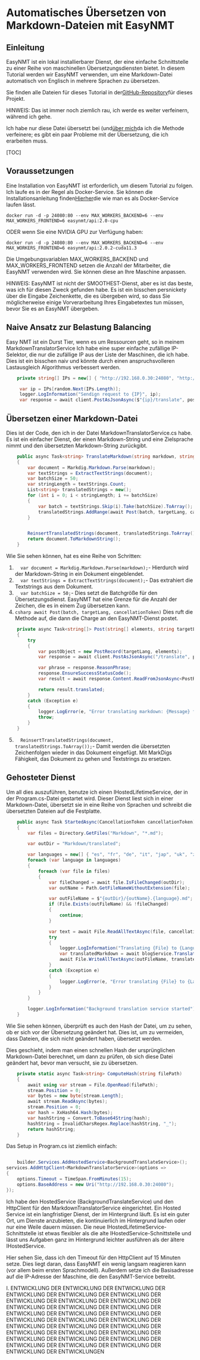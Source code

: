 # Automatisches Übersetzen von Markdown-Dateien mit EasyNMT

## Einleitung

EasyNMT ist ein lokal installierbarer Dienst, der eine einfache Schnittstelle zu einer Reihe von maschinellen Übersetzungsdiensten bietet. In diesem Tutorial werden wir EasyNMT verwenden, um eine Markdown-Datei automatisch von Englisch in mehrere Sprachen zu übersetzen.

Sie finden alle Dateien für dieses Tutorial in der[GitHub-Repository](https://github.com/scottgal/mostlylucidweb/tree/main/Mostlylucid/MarkdownTranslator)für dieses Projekt.

HINWEIS: Das ist immer noch ziemlich rau, ich werde es weiter verfeinern, während ich gehe.

Ich habe nur diese Datei übersetzt bei (und[über mich](/blog/aboutme)da ich die Methode verfeinere; es gibt ein paar Probleme mit der Übersetzung, die ich erarbeiten muss.

[TOC]

## Voraussetzungen

Eine Installation von EasyNMT ist erforderlich, um diesem Tutorial zu folgen. Ich laufe es in der Regel als Docker-Service. Sie können die Installationsanleitung finden[Hierher](https://github.com/UKPLab/EasyNMT/blob/main/docker/README.md)die wie man es als Docker-Service laufen lässt.

```shell
docker run -d -p 24080:80 --env MAX_WORKERS_BACKEND=6 --env MAX_WORKERS_FRONTEND=6 easynmt/api:2.0-cpu
```

ODER wenn Sie eine NVIDIA GPU zur Verfügung haben:

```shell
docker run -d -p 24080:80 --env MAX_WORKERS_BACKEND=6 --env MAX_WORKERS_FRONTEND=6 easynmt/api:2.0.2-cuda11.3
```

Die Umgebungsvariablen MAX_WORKERS_BACKEND und MAX_WORKERS_FRONTEND setzen die Anzahl der Mitarbeiter, die EasyNMT verwenden wird. Sie können diese an Ihre Maschine anpassen.

HINWEIS: EasyNMT ist nicht der SMOOTHEST-Dienst, aber es ist das beste, was ich für diesen Zweck gefunden habe. Es ist ein bisschen persnickety über die Eingabe Zeichenkette, die es übergeben wird, so dass Sie möglicherweise einige Vorverarbeitung Ihres Eingabetextes tun müssen, bevor Sie es an EasyNMT übergeben.

## Naive Ansatz zur Belastung Balancing

Easy NMT ist ein Durst Tier, wenn es um Ressourcen geht, so in meinem MarkdownTranslatorService Ich habe eine super einfache zufällige IP-Selektor, die nur die zufällige IP aus der Liste der Maschinen, die ich habe. Dies ist ein bisschen naiv und könnte durch einen anspruchsvolleren Lastausgleich Algorithmus verbessert werden.

```csharp
    private string[] IPs = new[] { "http://192.168.0.30:24080", "http://localhost:24080", "http://192.168.0.74:24080" };

     var ip = IPs[random.Next(IPs.Length)];
     logger.LogInformation("Sendign request to {IP}", ip);
     var response = await client.PostAsJsonAsync($"{ip}/translate", postObject, cancellationToken);

```

## Übersetzen einer Markdown-Datei

Dies ist der Code, den ich in der Datei MarkdownTranslatorService.cs habe. Es ist ein einfacher Dienst, der einen Markdown-String und eine Zielsprache nimmt und den übersetzten Markdown-String zurückgibt.

```csharp
    public async Task<string> TranslateMarkdown(string markdown, string targetLang, CancellationToken cancellationToken)
    {
        var document = Markdig.Markdown.Parse(markdown);
        var textStrings = ExtractTextStrings(document);
        var batchSize = 50;
        var stringLength = textStrings.Count;
        List<string> translatedStrings = new();
        for (int i = 0; i < stringLength; i += batchSize)
        {
            var batch = textStrings.Skip(i).Take(batchSize).ToArray();
            translatedStrings.AddRange(await Post(batch, targetLang, cancellationToken));
        }


        ReinsertTranslatedStrings(document, translatedStrings.ToArray());
        return document.ToMarkdownString();
    }
```

Wie Sie sehen können, hat es eine Reihe von Schritten:

1. `  var document = Markdig.Markdown.Parse(markdown);`- Hierdurch wird der Markdown-String in ein Dokument eingeblendet.
2. `  var textStrings = ExtractTextStrings(document);`- Das extrahiert die Textstrings aus dem Dokument.
3. `  var batchSize = 50;`- Dies setzt die Batchgröße für den Übersetzungsdienst. EasyNMT hat eine Grenze für die Anzahl der Zeichen, die es in einem Zug übersetzen kann.
4. `csharp await Post(batch, targetLang, cancellationToken)`
   Dies ruft die Methode auf, die dann die Charge an den EasyNMT-Dienst postet.

```csharp
    private async Task<string[]> Post(string[] elements, string targetLang, CancellationToken cancellationToken)
    {
        try
        {
            var postObject = new PostRecord(targetLang, elements);
            var response = await client.PostAsJsonAsync("/translate", postObject, cancellationToken);

            var phrase = response.ReasonPhrase;
            response.EnsureSuccessStatusCode();
            var result = await response.Content.ReadFromJsonAsync<PostResponse>(cancellationToken: cancellationToken);

            return result.translated;
        }
        catch (Exception e)
        {
            logger.LogError(e, "Error translating markdown: {Message} for strings {Strings}", e.Message, string.Concat( elements, Environment.NewLine));
            throw;
        }
    }
```

5. `  ReinsertTranslatedStrings(document, translatedStrings.ToArray());`- Damit werden die übersetzten Zeichenfolgen wieder in das Dokument eingefügt. Mit MarkDigs Fähigkeit, das Dokument zu gehen und Textstrings zu ersetzen.

## Gehosteter Dienst

Um all dies auszuführen, benutze ich einen IHostedLifetimeService, der in der Program.cs-Datei gestartet wird. Dieser Dienst liest sich in einer Markdown-Datei, übersetzt sie in eine Reihe von Sprachen und schreibt die übersetzten Dateien auf die Festplatte.

```csharp
    public async Task StartedAsync(CancellationToken cancellationToken)
    {
        var files = Directory.GetFiles("Markdown", "*.md");

        var outDir = "Markdown/translated";

        var languages = new[] { "es", "fr", "de", "it", "jap", "uk", "zh" };
        foreach (var language in languages)
        {
            foreach (var file in files)
            {
                var fileChanged = await file.IsFileChanged(outDir);
                var outName = Path.GetFileNameWithoutExtension(file);

                var outFileName = $"{outDir}/{outName}.{language}.md";
                if (File.Exists(outFileName) && !fileChanged)
                {
                    continue;
                }

                var text = await File.ReadAllTextAsync(file, cancellationToken);
                try
                {
                    logger.LogInformation("Translating {File} to {Language}", file, language);
                    var translatedMarkdown = await blogService.TranslateMarkdown(text, language, cancellationToken);
                    await File.WriteAllTextAsync(outFileName, translatedMarkdown, cancellationToken);
                }
                catch (Exception e)
                {
                    logger.LogError(e, "Error translating {File} to {Language}", file, language);
                }
            }
        }

        logger.LogInformation("Background translation service started");
    }
```

Wie Sie sehen können, überprüft es auch den Hash der Datei, um zu sehen, ob er sich vor der Übersetzung geändert hat. Dies ist, um zu vermeiden, dass Dateien, die sich nicht geändert haben, übersetzt werden.

Dies geschieht, indem man einen schnellen Hash der ursprünglichen Markdown-Datei berechnet, um dann zu prüfen, ob sich diese Datei geändert hat, bevor man versucht, sie zu übersetzen.

```csharp
    private static async Task<string> ComputeHash(string filePath)
    {
        await using var stream = File.OpenRead(filePath);
        stream.Position = 0;
        var bytes = new byte[stream.Length];
        await stream.ReadAsync(bytes);
        stream.Position = 0;
        var hash = XxHash64.Hash(bytes);
        var hashString = Convert.ToBase64String(hash);
        hashString = InvalidCharsRegex.Replace(hashString, "_");
        return hashString;
    }
```

Das Setup in Program.cs ist ziemlich einfach:

```csharp

    builder.Services.AddHostedService<BackgroundTranslateService>();
services.AddHttpClient<MarkdownTranslatorService>(options =>
{
    options.Timeout = TimeSpan.FromMinutes(15);
    options.BaseAddress = new Uri("http://192.168.0.30:24080");
});
```

Ich habe den HostedService (BackgroundTranslateService) und den HttpClient für den MarkdownTranslatorService eingerichtet.
Ein Hosted Service ist ein langfristiger Dienst, der im Hintergrund läuft. Es ist ein guter Ort, um Dienste anzubieten, die kontinuierlich im Hintergrund laufen oder nur eine Weile dauern müssen. Die neue IHostedLifetimeService-Schnittstelle ist etwas flexibler als die alte IHostedService-Schnittstelle und lässt uns Aufgaben ganz im Hintergrund leichter ausführen als der ältere IHostedService.

Hier sehen Sie, dass ich den Timeout für den HttpClient auf 15 Minuten setze. Dies liegt daran, dass EasyNMT ein wenig langsam reagieren kann (vor allem beim ersten Sprachmodell). Außerdem setze ich die Basisadresse auf die IP-Adresse der Maschine, die den EasyNMT-Service betreibt.

I. ENTWICKLUNG DER ENTWICKLUNG DER ENTWICKLUNG DER ENTWICKLUNG DER ENTWICKLUNG DER ENTWICKLUNG DER ENTWICKLUNG DER ENTWICKLUNG DER ENTWICKLUNG DER ENTWICKLUNG DER ENTWICKLUNG DER ENTWICKLUNG DER ENTWICKLUNG DER ENTWICKLUNG DER ENTWICKLUNG DER ENTWICKLUNG DER ENTWICKLUNG DER ENTWICKLUNG DER ENTWICKLUNG DER ENTWICKLUNG DER ENTWICKLUNG DER ENTWICKLUNG DER ENTWICKLUNG DER ENTWICKLUNG DER ENTWICKLUNG DER ENTWICKLUNG DER ENTWICKLUNG DER ENTWICKLUNG DER ENTWICKLUNG DER ENTWICKLUNG DER ENTWICKLUNG DER ENTWICKLUNGEN